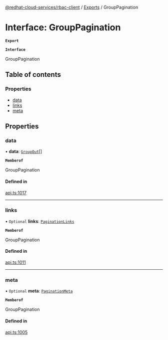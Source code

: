 [@redhat-cloud-services/rbac-client](../README.md) / [Exports](../modules.md) / GroupPagination

# Interface: GroupPagination

**`Export`**

**`Interface`**

GroupPagination

## Table of contents

### Properties

- [data](GroupPagination.md#data)
- [links](GroupPagination.md#links)
- [meta](GroupPagination.md#meta)

## Properties

### data

• **data**: [`GroupOut`](GroupOut.md)[]

**`Memberof`**

GroupPagination

#### Defined in

[api.ts:1017](https://github.com/RedHatInsights/javascript-clients/blob/master/packages/rbac/api.ts#L1017)

___

### links

• `Optional` **links**: [`PaginationLinks`](PaginationLinks.md)

**`Memberof`**

GroupPagination

#### Defined in

[api.ts:1011](https://github.com/RedHatInsights/javascript-clients/blob/master/packages/rbac/api.ts#L1011)

___

### meta

• `Optional` **meta**: [`PaginationMeta`](PaginationMeta.md)

**`Memberof`**

GroupPagination

#### Defined in

[api.ts:1005](https://github.com/RedHatInsights/javascript-clients/blob/master/packages/rbac/api.ts#L1005)
